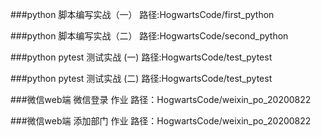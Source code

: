 ###python 脚本编写实战（一）
路径:HogwartsCode/first_python

###python 脚本编写实战（二）
路径:HogwartsCode/second_python

###python pytest 测试实战 (一)
路径:HogwartsCode/test_pytest

###python pytest 测试实战 (二)
路径:HogwartsCode/test_pytest

###微信web端 微信登录 作业
路径：HogwartsCode/weixin_po_20200822

###微信web端 添加部门 作业
路径：HogwartsCode/weixin_po_20200822
